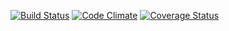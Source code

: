[![Build Status](https://travis-ci.org/firechicago/turf-cutter.svg?branch=master)](https://travis-ci.org/firechicago/turf-cutter) [![Code Climate](https://codeclimate.com/github/firechicago/turf-cutter.png)](https://codeclimate.com/github/firechicago/turf-cutter) [![Coverage Status](https://coveralls.io/repos/firechicago/turf-cutter/badge.png)](https://coveralls.io/r/firechicago/turf-cutter)
